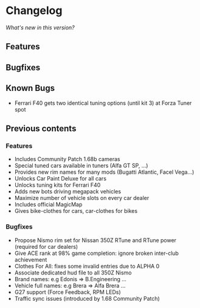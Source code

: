 # Changelog

*What's new in this version?*

## Features


## Bugfixes


## Known Bugs

- Ferrari F40 gets two identical tuning options (until kit 3) at Forza Tuner spot

## Previous contents

### Features

- Includes Community Patch 1.68b cameras
- Special tuned cars available in tuners (Alfa GT SP, ...)
- Provides new rim names for many mods (Bugatti Atlantic, Facel Vega...)
- Unlocks Car Paint Deluxe for all cars
- Unlocks tuning kits for Ferrari F40
- Adds new bots driving megapack vehicles
- Maximize number of vehicle slots on every car dealer
- Includes official MagicMap
- Gives bike-clothes for cars, car-clothes for bikes

### Bugfixes

- Propose Nismo rim set for Nissan 350Z RTune and RTune power (required for car dealers)
- Give ACE rank at 98% game completion: ignore broken inter-club achievement
- Clothes For All: fixes some invalid entries due to ALPHA 0
- Associate dedicated hud file to all 350Z Nismo
- Brand names: e.g Edonis => B.Engineering ...
- Vehicle full names: e.g Brera => Alfa Brera ...
- G27 support (Force Feedback, RPM LEDs)
- Traffic sync issues (introduced by 1.68 Community Patch) 
